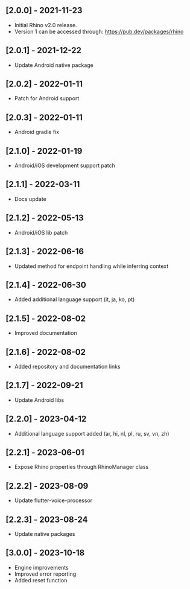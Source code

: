 ## [2.0.0] - 2021-11-23
* Initial Rhino v2.0 release.
* Version 1 can be accessed through: https://pub.dev/packages/rhino

## [2.0.1] - 2021-12-22
* Update Android native package

## [2.0.2] - 2022-01-11
* Patch for Android support

## [2.0.3] - 2022-01-11
* Android gradle fix

## [2.1.0] - 2022-01-19
* Android/iOS development support patch

## [2.1.1] - 2022-03-11
* Docs update

## [2.1.2] - 2022-05-13
* Android/iOS lib patch

## [2.1.3] - 2022-06-16
* Updated method for endpoint handling while inferring context

## [2.1.4] - 2022-06-30
* Added additional language support (it, ja, ko, pt)

## [2.1.5] - 2022-08-02
* Improved documentation

## [2.1.6] - 2022-08-02
* Added repository and documentation links

## [2.1.7] - 2022-09-21
* Update Android libs

## [2.2.0] - 2023-04-12
* Additional language support added (ar, hi, nl, pl, ru, sv, vn, zh)

## [2.2.1] - 2023-06-01
* Expose Rhino properties through RhinoManager class

## [2.2.2] - 2023-08-09
* Update flutter-voice-processor

## [2.2.3] - 2023-08-24
* Update native packages

## [3.0.0] - 2023-10-18
* Engine improvements
* Improved error reporting
* Added reset function